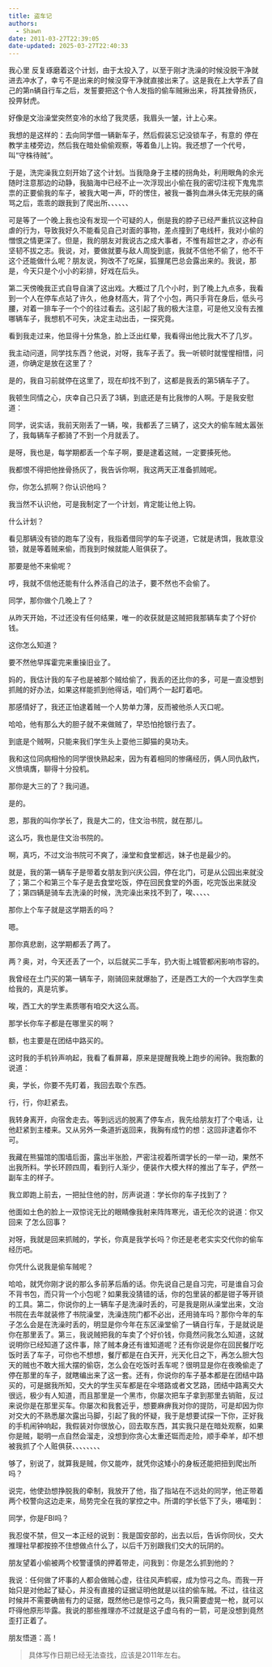 ```yaml
---
title: 盗车记
authors:
  - Shawn
date: 2011-03-27T22:39:05
date-updated: 2025-03-27T22:40:33
---
```



我心里 反复琢磨着这个计划，由于太投入了，以至于刚才洗澡的时候没脱干净就进去冲水了，幸亏不是出来的时候没穿干净就直接出来了。这是我在上大学丢了自己的第n辆自行车之后，发誓要把这个令人发指的偷车贼揪出来，将其挫骨扬灰，投畀豺虎。

好像是文治澡堂突然变冷的水给了我灵感，我眉头一皱，计上心来。

<!-- more -->

我想的是这样的：去向同学借一辆新车子，然后假装忘记没锁车子，有意的 停在教学主楼旁边，然后我在暗处偷偷观察，等着鱼儿上钩。我还想了一个代号，叫“守株待贼”。

于是，洗完澡我立刻开始了这个计划。当我隐身于主楼的拐角处，利用眼角的余光随时注意那边的动静，我脑海中已经不止一次浮现出小偷在我的密切注视下鬼鬼祟祟的正要偷我的车子，被我大喝一声，吓的愣住，被我一番狗血淋头体无完肤的痛骂之后，乖乖的跟我到了爬出所、、、、、、

可是等了一个晚上我也没有发现一个可疑的人，倒是我的脖子已经严重抗议这种自虐的行为，导致我好久不能看见自己对面的事物，差点撞到了电线杆，我对小偷的憎恨之情更深了。但是，我的朋友对我说古之成大事者，不惟有超世之才，亦必有坚韧不拔之志。我说，对，要做就要与敌人周旋到底，我就不信他不偷了，他不干这个还能做什么呢？朋友说，狗改不了吃屎，狐狸尾巴总会露出来的。我说，那是，今天只是个小小的彩排，好戏在后头。

第二天傍晚我正式自导自演了这出戏。大概过了几个小时，到了晚上九点多，我看到一个人在停车点站了许久，他身材高大，背了个小包，两只手背在身后，低头弓腰，对着一排车子一个个的往过看去。这引起了我的极大注意，可是他又没有去推哪辆车子，我想机不可失，决定主动出击，一探究竟。

看到我走过来，他显得十分焦急，脸上泛出红晕，我看得出他比我大不了几岁。

我主动问道，同学找东西？他说，对呀，我车子丢了。我一听顿时就惺惺相惜，问道，你确定是放在这里了？

是的，我自习前就停在这里了，现在却找不到了，这都是我丢的第5辆车子了。

我顿生同情之心，庆幸自己只丢了3辆，到底还是有比我惨的人啊。于是我安慰道：

同学，说实话，我前天刚丢了一辆，唉，我都丢了三辆了，这交大的偷车贼太嚣张了，我每辆车子都骑了不到一个月就丢了。

是呀，我也是，每学期都丢一个车子啊，要是逮着这贼，一定要揍死他。

我都恨不得把他挫骨扬灰了，我告诉你啊，我这两天正准备抓贼呢。

你，你怎么抓啊？你认识他吗？

我当然不认识他，可是我制定了一个计划，肯定能让他上钩。

什么计划？

看见那辆没有锁的跑车了没有，我指着借同学的车子说道，它就是诱饵，我故意没锁，就是等着贼来偷，而我到时候就能人赃俱获了。

那要是他不来偷呢？

哼，我就不信他还能有什么养活自己的法子，要不然也不会偷了。

同学，那你做个几晚上了？

从昨天开始，不过还没有任何结果，唯一的收获就是这贼把我那辆车卖了个好价钱。

这你怎么知道？

要不然他早挥霍完来重操旧业了。

妈的，我估计我的车子也是被那个贼给偷了，我丢的还比你的多，可是一直没想到抓贼的好办法，如果这样能抓到他得话，咱们两个一起盯着吧。

那感情好了，我还正怕逮着贼一个人势单力薄，反而被他杀人灭口呢。

哈哈，他有那么大的胆子就不来做贼了，早恐怕抢银行去了。

到底是个贼啊，只能来我们学生头上耍他三脚猫的臭功夫。

我和这位同病相怜的同学很快熟起来，因为有着相同的惨痛经历，俩人同仇敌忾，义愤填膺，聊得十分投机。

那你是大三的了？我问道。

是的。

恩，那我的叫你学长了，我是大二的，住文治书院，就在那儿。

这么巧，我也是住文治书院的。

啊，真巧，不过文治书院可不爽了，澡堂和食堂都远，妹子也是最少的。

就是，我的第一辆车子是带着女朋友到兴庆公园，停在北门，可是从公园出来就没了；第二个和第三个车子是去食堂吃饭，停在回民食堂的外面，吃完饭出来就没了；第四辆是骑车去洗澡的时候，洗完澡出来找不到了，唉、、、、、

那你上个车子就是这学期丢的吗？

嗯。

那你真悲剧，这学期都丢了两了。

两？奥，对，今天还丢了一个，以后就买二手车，扔大街上城管都闲影响市容的。

我曾经在土门买的第一辆车子，刚骑回来就爆胎了，还是西工大的一个大四学生卖给我的，真是坑爹。

唉，西工大的学生素质哪有咱交大这么高。

那学长你车子都是在哪里买的啊？

额，也主要是在团结中路买的。

这时我的手机铃声响起，我看了看屏幕，原来是提醒我晚上跑步的闹钟。我抱歉的说道：

奥，学长，你要不先盯着，我回去取个东西。

行，行，你赶紧去。

我转身离开，向宿舍走去。等到远远的脱离了停车点，我先给朋友打了个电话，让他赶紧到主楼来。又从另外一条道折返回来，我胸有成竹的想：这回非逮着你不可。

我藏在熊猫馆的围墙后面，露出半张脸，严密注视着所谓学长的一举一动，果然不出我所料。学长环顾四周，看到行人渐少，便装作大模大样的推出了车子，俨然一副车主的样子。

我立即跑上前去，一把扯住他的肘，厉声说道：学长你的车子找到了？

他面如土色的脸上一双惊诧无比的眼睛像我射来阵阵寒光，语无伦次的说道：你又回来 了怎么回事？

对呀，我就是回来抓贼的，学长，你真是我学长吗？你还是老老实实交代你的偷车经历吧。

你凭什么说我是偷车贼呢？

哈哈，就凭你刚才说的那么多前茅后盾的话。你先说自己是自习完，可是谁自习会不背书包，而只背一个小包呢？如果我没猜错的话，你的包里装的都是钳子等开锁的工具。第二，你说你的上一辆车子是洗澡时丢的，可是我是刚从澡堂出来，文治书院在去年就装修了书院澡堂，洗澡连院门都不必出，还用骑车吗？那你今年的车子怎么会是在洗澡时丢的，明显是你今年在东区澡堂偷了一辆自行车，于是就说是你在那里丢了。第三，我说贼把我的车卖了个好价钱，你竟然问我怎么知道，这就说明你已经知道了这件事，除了贼本身还有谁知道呢？还有你说是你在回民餐厅吃饭时丢了车子，可你也不想想，餐厅都是在白天开，光天化日之下，再怎么胆大包天的贼也不敢大摇大摆的偷窃，怎么会在吃饭时丢车呢？很明显是你在夜晚偷走了停在那里的车子，就瞎编出来了这一套。还有，你说你的车子基本都是在团结中路买的，可是据我所知，交大的学生买车都是在伞塔路或者文艺路，团结中路离交大很远，极少有人知道，而且那里是一个黑市，你屡次把车子拿到那里去销赃，反过来说你是在那里买车。你屡次和我套近乎，想要麻痹我对你的提防，可是却因为你对交大的不熟悉屡次露出马脚，引起了我的怀疑，我于是想要试探一下你，正好我的手机闹钟响起，我假装对你很放心，回去取东西，其实我只是在暗处观察，如果你是贼，聪明一点自然会溜走，没想到你贪心太重还铤而走险，顺手牵羊，却不想被我抓了个人赃俱获、、、、、、、、

够了，别说了，就算我是贼，你又能咋，就凭你这矮小的身板还能把扭到爬出所吗？

说完，他使劲想挣脱我的牵制，我放开了他，指了指站在不远处的同学，他正带着两个校警向这边走来，局势完全在我的掌控之中。所谓的学长低下了头，嗫喏到：

同学，你是FBI吗？

我忍俊不禁，但又一本正经的说到：我是国安部的，出去以后，告诉你同伙，交大推理社早都按捺不住想做点什么了，以后千万别跟我们交大的玩阴的。

朋友望着小偷被两个校警谨慎的押着带走，问我到：你是怎么抓到他的？

我说：任何做了坏事的人都会做贼心虚，往往风声鹤唳，成为惊弓之鸟。而我一开始只是对他起了疑心，并没有直接的证据证明他就是以往的偷车贼。不过，往往这时候并不需要确凿有力的证据，既然他已是惊弓之鸟，我只需要虚晃一枪，就可以吓得他原形毕露。我说的那些推理亦不过就是这子虚乌有的一箭，可是没想到竟然歪打正着了。

朋友悟道：高！

> 具体写作日期已经无法查找，应该是2011年左右。